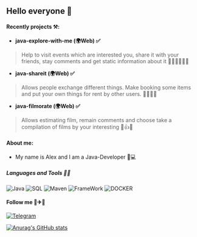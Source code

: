 ## Hello everyone 👋
#### Recently projects ⚒️:

* **java-explore-with-me (🌍Web) ✅**
>Help to visit events which are interested you, 
share it with your friends, stay comments and get static information about it 👨‍👨‍👦‍👦🥂📆
* **java-shareit (🌍Web) ✅**
>Allows people exchange different things. 
Make booking some items and put your own things for rent 
by other users. 🤝🏼🔄📜
* **java-filmorate (🌍Web) ✅**
>Allows estimating film, remain comments and 
choose take a compilation of films by your interesting 🎦👍🍿
#### About me:
* My name is Alex and I am a Java-Developer 🎸💻
##### Languages and Tools 👅🔧
![Java](https://img.shields.io/badge/-Java-red?style=for-the-badge&logo=oracle)
![SQL](https://img.shields.io/badge/-SQL-ed?style=for-the-badge&logo=PostgreSql)
![Maven](https://img.shields.io/badge/-Maven-pink?style=for-the-badge&logo=apacheMaven)
![FrameWork](https://img.shields.io/badge/-Spring_Boot-yellow?style=for-the-badge&logo=Springboot)
![DOCKER](https://img.shields.io/badge/-Docker-green?style=for-the-badge&logo=Docker)

#### Follow me 🚗✈🚢
[![Telegram](https://img.shields.io/badge/-Telegram-blue?style=for-the-badge&logo=telegram)](https://t.me/Alex_Alex00)

[![Anurag's GitHub stats](https://github-readme-stats.vercel.app/api?username=AlexKlinkov&show_icons=true&theme=onedark)](https://github.com/anuraghazra/github-readme-stats)

